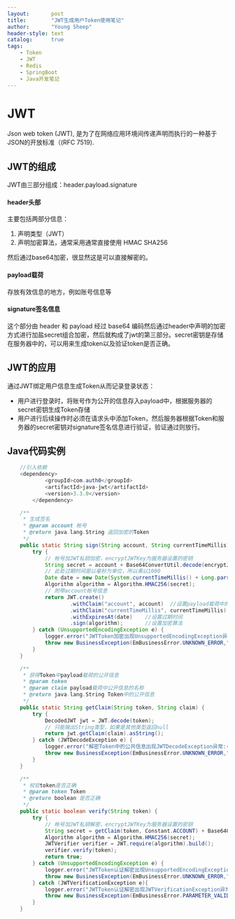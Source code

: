 ```yaml
---
layout:       post
title:        "JWT生成用户Token使用笔记"
author:       "Young Sheep"
header-style: text
catalog:      true
tags:
    - Token
    - JWT
    - Redis
    - SpringBoot
    - Java开发笔记
---
```

# JWT
Json web token (JWT), 是为了在网络应用环境间传递声明而执行的一种基于JSON的开放标准（(RFC 7519).
## JWT的组成
JWT由三部分组成：header.payload.signature
#### header头部
主要包括两部分信息：
 1. 声明类型（JWT）
 2. 声明加密算法，通常采用通常直接使用 HMAC SHA256  

然后通过base64加密，很显然这是可以直接解密的。
#### payload载荷
存放有效信息的地方，例如账号信息等
#### signature签名信息
这个部分由 header 和 payload 经过 base64 编码然后通过header中声明的加密方式进行加盐secret组合加密，然后就构成了jwt的第三部分。secret密钥是存储在服务器中的，可以用来生成token以及验证token是否正确。
## JWT的应用  
通过JWT绑定用户信息生成Token从而记录登录状态：

-   用户进行登录时，将账号作为公开的信息存入payload中，根据服务器的secret密钥生成Token存储
-   用户进行后续操作时必须在请求头中添加Token，然后服务器根据Token和服务器的secret密钥对signature签名信息进行验证，验证通过则放行。

## Java代码实例
```java
	//引入依赖
	<dependency>
            <groupId>com.auth0</groupId>
            <artifactId>java-jwt</artifactId>
            <version>3.3.0</version>
        </dependency>
```


```java
	/**
     * 生成签名
     * @param account 帐号
     * @return java.lang.String 返回加密的Token
     */
    public static String sign(String account, String currentTimeMillis) {
        try {
            // 帐号加JWT私钥加密，encryptJWTKey为服务器设置的密钥
            String secret = account + Base64ConvertUtil.decode(encryptJWTKey);
            // 此处过期时间是以毫秒为单位，所以乘以1000
            Date date = new Date(System.currentTimeMillis() + Long.parseLong(accessTokenExpireTime) * 1000);
            Algorithm algorithm = Algorithm.HMAC256(secret);
            // 附带account帐号信息
            return JWT.create()
                    .withClaim("account", account)	//设置payload载荷中的公开账号信息
                    .withClaim("currentTimeMillis", currentTimeMillis)	//设置payload载荷中的时间信息，账号再次登录会生成新的Token，可通过Token创建时间与最新登录时间对比判断Token是否为最新的
                    .withExpiresAt(date)  	//设置过期时间
                    .sign(algorithm);		//设置加密算法
        } catch (UnsupportedEncodingException e) {
            logger.error("JWTToken加密出现UnsupportedEncodingException异常:{}", e.getMessage());
            throw new BusinessException(EmBusinessError.UNKNOWN_ERROR,"JWTToken加密出现UnsupportedEncodingException异常:" + e.getMessage());
        }
    }
```


```java
	/**
     * 获得Token中payload载荷的公开信息
     * @param token 
     * @param claim payload载荷中公开信息的名称
     * @return java.lang.String Token中的公开信息
     */
    public static String getClaim(String token, String claim) {
        try {
            DecodedJWT jwt = JWT.decode(token);
            // 只能输出String类型，如果是其他类型返回null
            return jwt.getClaim(claim).asString();
        } catch (JWTDecodeException e) {
            logger.error("解密Token中的公共信息出现JWTDecodeException异常:{}", e.getMessage());
            throw new BusinessException(EmBusinessError.UNKNOWN_ERROR,"解密Token中的公共信息出现JWTDecodeException异常:" + e.getMessage());
        }
    }
```


```java
    /**
     * 校验token是否正确
     * @param token Token
     * @return boolean 是否正确
     */
    public static boolean verify(String token) {
        try {
            // 帐号加JWT私钥解密，encryptJWTKey为服务器设置的密钥
            String secret = getClaim(token, Constant.ACCOUNT) + Base64ConvertUtil.decode(encryptJWTKey);
            Algorithm algorithm = Algorithm.HMAC256(secret);
            JWTVerifier verifier = JWT.require(algorithm).build();
            verifier.verify(token);
            return true;
        } catch (UnsupportedEncodingException e) {
            logger.error("JWTToken认证解密出现UnsupportedEncodingException异常:{}", e.getMessage());
            throw new BusinessException(EmBusinessError.UNKNOWN_ERROR,"JWTToken认证解密出现UnsupportedEncodingException异常:" + e.getMessage());
        } catch (JWTVerificationException e){
            logger.error("JWTToken认证解密出现JWTVerificationException异常:{}", e.getMessage());
            throw new BusinessException(EmBusinessError.PARAMETER_VALIDATION_ERROR,"JWTToken认证解密出现JWTVerificationException异常:" + e.getMessage());
        }
    }
```
